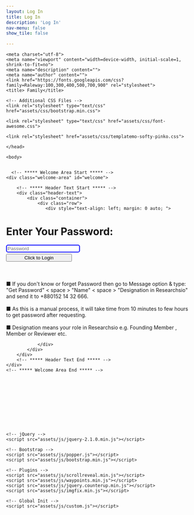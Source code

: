 ```yaml
---
layout: Log In
title: Log In
description: 'Log In'
nav-menu: false
show_tile: false

---
```

    
  <!-- Content -->
<html lang="en">

  <head>

<title>Login</title>
<meta charset="UTF-8">





<script type="text/javascript">
// PASSWORD PROTECTION SCRIPT

function TheLogin() {

var password = 'Researcher';
var password1 = 'User2020';

if (this.document.login.pass.value == password) {
  top.location.href="Projects.html";
}
else if (this.document.login.pass.value == password1) {
  top.location.href="Projects.html";
}
else {
  window.alert("Incorrect password, please try again or contact with HR MahmuD.");
  }
}

</script>
    <meta charset="utf-8">
    <meta name="viewport" content="width=device-width, initial-scale=1, shrink-to-fit=no">
    <meta name="description" content="">
    <meta name="author" content="">
    <link href="https://fonts.googleapis.com/css?family=Raleway:100,300,400,500,700,900" rel="stylesheet">
    <title> Family</title>
<!--
SOFTY PINKO
https://templatemo.com/tm-535-softy-pinko
-->

    <!-- Additional CSS Files -->
    <link rel="stylesheet" type="text/css" href="assets/css/bootstrap.min.css">

    <link rel="stylesheet" type="text/css" href="assets/css/font-awesome.css">

    <link rel="stylesheet" href="assets/css/templatemo-softy-pinko.css">
    
    </head>
    
    <body>
    
    
      <!-- ***** Welcome Area Start ***** -->
    <div class="welcome-area" id="welcome">

        <!-- ***** Header Text Start ***** -->
        <div class="header-text">
            <div class="container">
                <div class="row">
                   <div style="text-align: left; margin: 0 auto; ">
<h1><strong> Enter Your Password:</strong></h1> 
<form name="login" style="margin: 5px 0px 0px 0px; ">
<input type="text" name="pass" size="17" placeholder="Password" onkeydown="if(event.keyCode==13) return false;" style="width: 40%; box-sizing: border-box; border: 2px solid blue; border-radius: 5px; background-color: #FFFFFF;  background-position: 10px 10px; "><br>
<input type="button" value="Click to Login" style="width: 180px; margin: 4px auto 4px auto;" onclick="javascript:TheLogin(this.form)">
</form>
<br><br>
<p> &#9632; If you don't know or forget Password then go to Message option & type: "Get Password" < space > "Name" < space > "Designation in Researchsio" and send it to +880152 14 32 666. 
    <br><br> &#9632; As this is a manual process, it will take time from 10 minutes to few hours to get password after requesting.
  <br><br> &#9632; Designation means your role in Researchsio e.g. Founding Member ,  Member or Reviewer etc. </p>

</div>

                </div>
            </div>
        </div>
        <!-- ***** Header Text End ***** -->
    </div>
    <!-- ***** Welcome Area End ***** -->
    
  <br><br><br><br>










<br><br><br>
    
    
    



    
    <!-- jQuery -->
    <script src="assets/js/jquery-2.1.0.min.js"></script>

    <!-- Bootstrap -->
    <script src="assets/js/popper.js"></script>
    <script src="assets/js/bootstrap.min.js"></script>

    <!-- Plugins -->
    <script src="assets/js/scrollreveal.min.js"></script>
    <script src="assets/js/waypoints.min.js"></script>
    <script src="assets/js/jquery.counterup.min.js"></script>
    <script src="assets/js/imgfix.min.js"></script> 
    
    <!-- Global Init -->
    <script src="assets/js/custom.js"></script>

  </body>
</html>
